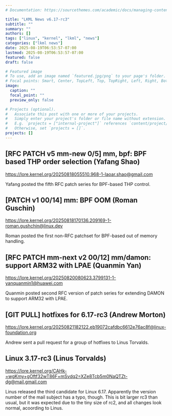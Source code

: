 ```yaml
---
# Documentation: https://sourcethemes.com/academic/docs/managing-content/

title: "LKML News v6.17-rc3"
subtitle: ""
summary: ""
authors: []
tags: ["linux", "kernel", "lkml", "news"]
categories: ["lkml news"]
date: 2025-08-19T06:53:57-07:00
lastmod: 2025-08-19T06:53:57-07:00
featured: false
draft: false

# Featured image
# To use, add an image named `featured.jpg/png` to your page's folder.
# Focal points: Smart, Center, TopLeft, Top, TopRight, Left, Right, BottomLeft, Bottom, BottomRight.
image:
  caption: ""
  focal_point: ""
  preview_only: false

# Projects (optional).
#   Associate this post with one or more of your projects.
#   Simply enter your project's folder or file name without extension.
#   E.g. `projects = ["internal-project"]` references `content/project/deep-learning/index.md`.
#   Otherwise, set `projects = []`.
projects: []
---
```


[RFC PATCH v5 mm-new 0/5] mm, bpf: BPF based THP order selection (Yafang Shao)
------------------------------------------------------------------------------

https://lore.kernel.org/20250818055510.968-1-laoar.shao@gmail.com

Yafang posted the fifth RFC patch series for BPF-based THP control.


[PATCH v1 00/14] mm: BPF OOM (Roman Guschin)
--------------------------------------------

https://lore.kernel.org/20250818170136.209169-1-roman.gushchin@linux.dev

Roman posted the first non-RFC patchset for BPF-based out of memory handling.


[RFC PATCH mm-next v2 00/12] mm/damon: support ARM32 with LPAE (Quanmin Yan)
----------------------------------------------------------------------------

https://lore.kernel.org/20250820080623.3799131-1-yanquanmin1@huawei.com

Quanmin posted second RFC version of patch series for extending DAMON to
support ARM32 with LPAE.


[GIT PULL] hotfixes for 6.17-rc3 (Andrew Morton)
------------------------------------------------

https://lore.kernel.org/20250821182122.eb19072cafdbc6612e76ac8f@linux-foundation.org

Andrew sent a pull request for a group of hotfixes to Linus Torvalds.


Linux 3.17-rc3 (Linus Torvalds)
-------------------------------

https://lore.kernel.org/CAHk-=wgKmy+gOftf32wT86F+mSvdq2=XZe8Tcb5m0NaQTZt-dg@mail.gmail.com

Linus released the third candidate for Linux 6.17.  Apparently the version
number of the mail subject has a typo, though.  This is bit larger rc3 than
usual, but it was expected due to the tiny size of rc2, and all changes look
normal, acoording to Linus.
